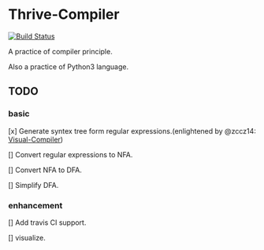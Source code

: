 # Thrive-Compiler

[![Build Status](https://travis-ci.org/Macsnow14/Thrive-Compiler.svg?branch=master)](https://travis-ci.org/Macsnow14/Thrive-Compiler)

A practice of compiler principle.

Also a practice of Python3 language.

## TODO

### basic

[x] Generate syntex tree form regular expressions.(enlightened by @zccz14: [Visual-Compiler](https://github.com/zccz14/Visual-Compiler))

[] Convert regular expressions to NFA.

[] Convert NFA to DFA.

[] Simplify DFA.

### enhancement

[] Add travis CI support.

[] visualize.

